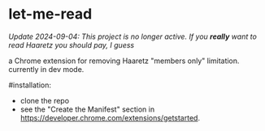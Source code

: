 # let-me-read

*Update 2024-09-04: This project is no longer active. If you **really** want to read Haaretz you should pay, I guess*

a Chrome extension for removing Haaretz "members only" limitation. currently in dev mode.

#installation:
* clone the repo
* see the "Create the Manifest" section in https://developer.chrome.com/extensions/getstarted.
